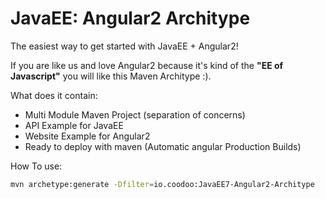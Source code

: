 # JavaEE: Angular2 Architype
The easiest way to get started with JavaEE + Angular2!

If you are like us and love Angular2 because it's kind of the **"EE of Javascript"** you will like this Maven Architype :).

What does it contain:
- Multi Module Maven Project (separation of concerns)
- API Example for JavaEE
- Website Example for Angular2
- Ready to deploy with maven (Automatic angular Production Builds)

How To use:
```sh
mvn archetype:generate -Dfilter=io.coodoo:JavaEE7-Angular2-Architype
```
